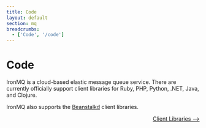 ```yaml
---
title: Code
layout: default
section: mq
breadcrumbs:
  - ['Code', '/code']
---
```


# Code

IronMQ is a cloud-based elastic message queue service. There are currently officially support client libraries
for Ruby, PHP, Python, .NET, Java, and Clojure.

IronMQ also supports the [Beanstalkd](/mq/code/beanstalkd) client libraries.

<p style="width: 100%; text-align: right;"><a href="/mq/code/libraries" class="next_item">Client Libraries --></a></p>

